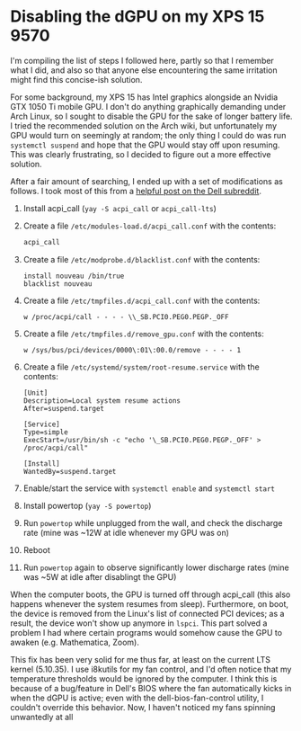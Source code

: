 # Disabling the dGPU on my XPS 15 9570

I'm compiling the list of steps I followed here, partly so that I remember what I did, and also so that anyone else encountering the same irritation might find this concise-ish solution.

For some background, my XPS 15 has Intel graphics alongside an Nvidia GTX 1050 Ti mobile GPU. I don't do anything graphically demanding under Arch Linux, so I sought to disable the GPU for the sake of longer battery life. I tried the recommended solution on the Arch wiki, but unfortunately my GPU would turn on seemingly at random; the only thing I could do was run `systemctl suspend` and hope that the GPU would stay off upon resuming. This was clearly frustrating, so I decided to figure out a more effective solution.

After a fair amount of searching, I ended up with a set of modifications as follows. I took most of this from a [helpful post on the Dell subreddit](https://old.reddit.com/r/Dell/comments/d3dizj).

1. Install acpi_call (`yay -S acpi_call` or `acpi_call-lts`)
2. Create a file `/etc/modules-load.d/acpi_call.conf` with the contents:

    ```bash
    acpi_call
    ```
3. Create a file `/etc/modprobe.d/blacklist.conf` with the contents:

    ```
    install nouveau /bin/true
    blacklist nouveau
    ```
4. Create a file `/etc/tmpfiles.d/acpi_call.conf` with the contents:

    ```
    w /proc/acpi/call - - - - \\_SB.PCI0.PEG0.PEGP._OFF
    ```
5. Create a file `/etc/tmpfiles.d/remove_gpu.conf` with the contents:

    ```
    w /sys/bus/pci/devices/0000\:01\:00.0/remove - - - - 1
    ```
6. Create a file `/etc/systemd/system/root-resume.service` with the contents:

    ```
    [Unit]
    Description=Local system resume actions
    After=suspend.target

    [Service]
    Type=simple
    ExecStart=/usr/bin/sh -c "echo '\_SB.PCI0.PEG0.PEGP._OFF' > /proc/acpi/call"

    [Install]
    WantedBy=suspend.target
    ```
7. Enable/start the service with `systemctl enable` and `systemctl start`
8. Install powertop (`yay -S powertop`)
9. Run `powertop` while unplugged from the wall, and check the discharge rate (mine was ~12W at idle whenever my GPU was on)
10. Reboot
11. Run `powertop` again to observe significantly lower discharge rates (mine was ~5W at idle after disablingt the GPU)

When the computer boots, the GPU is turned off through acpi_call (this also happens whenever the system resumes from sleep). Furthermore, on boot, the device is removed from the Linux's list of connected PCI devices; as a result, the device won't show up anymore in `lspci`. This part solved a problem I had where certain programs would somehow cause the GPU to awaken (e.g. Mathematica, Zoom).

This fix has been very solid for me thus far, at least on the current LTS kernel (5.10.35). I use i8kutils for my fan control, and I'd often notice that my temperature thresholds would be ignored by the computer. I think this is because of a bug/feature in Dell's BIOS where the fan automatically kicks in when the dGPU is active; even with the dell-bios-fan-control utility, I couldn't override this behavior. Now, I haven't noticed my fans spinning unwantedly at all
